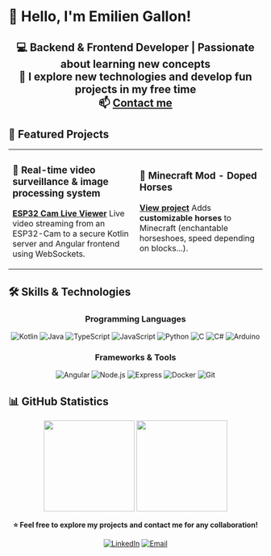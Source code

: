 # 👋 Hello, I'm Emilien Gallon!
<div align="center">
  
**💻 Backend & Frontend Developer | Passionate about learning new concepts**  
**🌱 I explore new technologies and develop fun projects in my free time**  
**📫 [Contact me](mailto:gallonemilien@gmail.com)**
---
</div>

## 🚀 Featured Projects
<table>
<tr>
<td width="50%">

### 🎥 **Real-time video surveillance & image processing system**
**[ESP32 Cam Live Viewer](https://github.com/GallonEmilien/esp32cam-websocket-live-viewer)**
Live video streaming from an ESP32-Cam to a secure Kotlin server and Angular frontend using WebSockets.
</td>
<td width="50%">

### 🦄 **Minecraft Mod - Doped Horses**  
**[View project](https://github.com/GallonEmilien/dopedhorses)**
Adds **customizable horses** to Minecraft (enchantable horseshoes, speed depending on blocks...).
</td>
</tr>
</table>


## 🛠 Skills & Technologies
<div align="center">

### **Programming Languages**
![Kotlin](https://img.shields.io/badge/Kotlin-7F52FF?style=for-the-badge&logo=kotlin&logoColor=white) 
![Java](https://img.shields.io/badge/Java-007396?style=for-the-badge&logo=openjdk&logoColor=white) 
![TypeScript](https://img.shields.io/badge/TypeScript-3178C6?style=for-the-badge&logo=typescript&logoColor=white) 
![JavaScript](https://img.shields.io/badge/JavaScript-F7DF1E?style=for-the-badge&logo=javascript&logoColor=black) 
![Python](https://img.shields.io/badge/Python-3776AB?style=for-the-badge&logo=python&logoColor=white) 
![C](https://img.shields.io/badge/C-00599C?style=for-the-badge&logo=c&logoColor=white) 
![C#](https://img.shields.io/badge/C%23-239120?style=for-the-badge&logo=c-sharp&logoColor=white) 
![Arduino](https://img.shields.io/badge/Arduino-00979D?style=for-the-badge&logo=arduino&logoColor=white)

### **Frameworks & Tools**
![Angular](https://img.shields.io/badge/Angular-DD0031?style=for-the-badge&logo=angular&logoColor=white) 
![Node.js](https://img.shields.io/badge/Node.js-339933?style=for-the-badge&logo=node.js&logoColor=white) 
![Express](https://img.shields.io/badge/Express-000000?style=for-the-badge&logo=express&logoColor=white) 
![Docker](https://img.shields.io/badge/Docker-2496ED?style=for-the-badge&logo=docker&logoColor=white) 
![Git](https://img.shields.io/badge/Git-F05032?style=for-the-badge&logo=git&logoColor=white)
</div>

## 📊 GitHub Statistics
<div align="center">
<img height="180em" src="https://github-readme-stats.vercel.app/api?username=GallonEmilien&show_icons=true&theme=tokyonight"/>
<img height="180em" src="https://github-readme-stats.vercel.app/api/top-langs/?username=GallonEmilien&layout=compact&theme=tokyonight"/>
</div>



<div align="center">
  
**⭐ Feel free to explore my projects and contact me for any collaboration!**

[![LinkedIn](https://img.shields.io/badge/LinkedIn-0077B5?style=for-the-badge&logo=linkedin&logoColor=white)](https://www.linkedin.com/in/emilien-g-076a311b5/)
[![Email](https://img.shields.io/badge/Email-D14836?style=for-the-badge&logo=gmail&logoColor=white)](mailto:gallonemilien@gmail.com)

</div>
